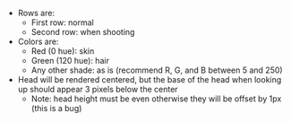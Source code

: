   - Rows are:
    - First row: normal
    - Second row: when shooting
  - Colors are:
    - Red (0 hue): skin
    - Green (120 hue): hair
    - Any other shade: as is (recommend R, G, and B between 5 and 250)
  - Head will be rendered centered, but the base of the head when looking up
    should appear 3 pixels below the center
    - Note: head height must be even otherwise they will be offset by 1px (this is a bug)
